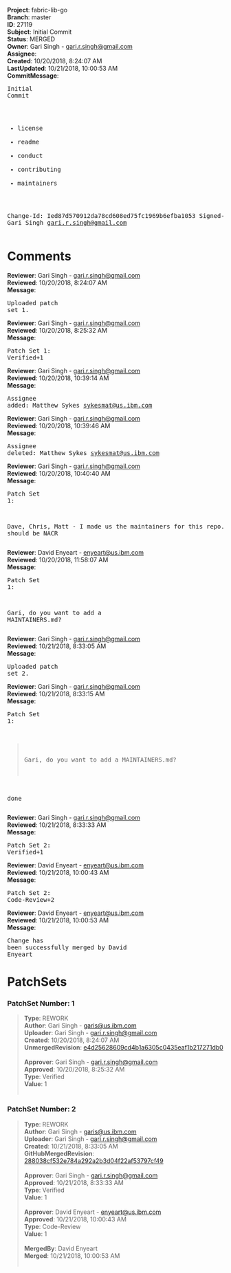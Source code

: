 <strong>Project</strong>: fabric-lib-go<br><strong>Branch</strong>: master<br><strong>ID</strong>: 27119<br><strong>Subject</strong>: Initial Commit<br><strong>Status</strong>: MERGED<br><strong>Owner</strong>: Gari Singh - gari.r.singh@gmail.com<br><strong>Assignee</strong>:<br><strong>Created</strong>: 10/20/2018, 8:24:07 AM<br><strong>LastUpdated</strong>: 10/21/2018, 10:00:53 AM<br><strong>CommitMessage</strong>:<br><pre>Initial Commit

- license
- readme
- conduct
- contributing
- maintainers

Change-Id: Ied87d570912da78cd608ed75fc1969b6efba1053
Signed-off-by: Gari Singh <gari.r.singh@gmail.com>
</pre><h1>Comments</h1><strong>Reviewer</strong>: Gari Singh - gari.r.singh@gmail.com<br><strong>Reviewed</strong>: 10/20/2018, 8:24:07 AM<br><strong>Message</strong>: <pre>Uploaded patch set 1.</pre><strong>Reviewer</strong>: Gari Singh - gari.r.singh@gmail.com<br><strong>Reviewed</strong>: 10/20/2018, 8:25:32 AM<br><strong>Message</strong>: <pre>Patch Set 1: Verified+1</pre><strong>Reviewer</strong>: Gari Singh - gari.r.singh@gmail.com<br><strong>Reviewed</strong>: 10/20/2018, 10:39:14 AM<br><strong>Message</strong>: <pre>Assignee added: Matthew Sykes <sykesmat@us.ibm.com></pre><strong>Reviewer</strong>: Gari Singh - gari.r.singh@gmail.com<br><strong>Reviewed</strong>: 10/20/2018, 10:39:46 AM<br><strong>Message</strong>: <pre>Assignee deleted: Matthew Sykes <sykesmat@us.ibm.com></pre><strong>Reviewer</strong>: Gari Singh - gari.r.singh@gmail.com<br><strong>Reviewed</strong>: 10/20/2018, 10:40:40 AM<br><strong>Message</strong>: <pre>Patch Set 1:

Dave, Chris, Matt - I made us the maintainers for this repo.
It should be NACR</pre><strong>Reviewer</strong>: David Enyeart - enyeart@us.ibm.com<br><strong>Reviewed</strong>: 10/20/2018, 11:58:07 AM<br><strong>Message</strong>: <pre>Patch Set 1:

Gari, do you want to add a MAINTAINERS.md?</pre><strong>Reviewer</strong>: Gari Singh - gari.r.singh@gmail.com<br><strong>Reviewed</strong>: 10/21/2018, 8:33:05 AM<br><strong>Message</strong>: <pre>Uploaded patch set 2.</pre><strong>Reviewer</strong>: Gari Singh - gari.r.singh@gmail.com<br><strong>Reviewed</strong>: 10/21/2018, 8:33:15 AM<br><strong>Message</strong>: <pre>Patch Set 1:

> Gari, do you want to add a MAINTAINERS.md?

done</pre><strong>Reviewer</strong>: Gari Singh - gari.r.singh@gmail.com<br><strong>Reviewed</strong>: 10/21/2018, 8:33:33 AM<br><strong>Message</strong>: <pre>Patch Set 2: Verified+1</pre><strong>Reviewer</strong>: David Enyeart - enyeart@us.ibm.com<br><strong>Reviewed</strong>: 10/21/2018, 10:00:43 AM<br><strong>Message</strong>: <pre>Patch Set 2: Code-Review+2</pre><strong>Reviewer</strong>: David Enyeart - enyeart@us.ibm.com<br><strong>Reviewed</strong>: 10/21/2018, 10:00:53 AM<br><strong>Message</strong>: <pre>Change has been successfully merged by David Enyeart</pre><h1>PatchSets</h1><h3>PatchSet Number: 1</h3><blockquote><strong>Type</strong>: REWORK<br><strong>Author</strong>: Gari Singh - garis@us.ibm.com<br><strong>Uploader</strong>: Gari Singh - gari.r.singh@gmail.com<br><strong>Created</strong>: 10/20/2018, 8:24:07 AM<br><strong>UnmergedRevision</strong>: [e4d25628609cd4b1a6305c0435eaf1b217271db0](https://github.com/hyperledger-gerrit-archive/fabric-lib-go/commit/e4d25628609cd4b1a6305c0435eaf1b217271db0)<br><br><strong>Approver</strong>: Gari Singh - gari.r.singh@gmail.com<br><strong>Approved</strong>: 10/20/2018, 8:25:32 AM<br><strong>Type</strong>: Verified<br><strong>Value</strong>: 1<br><br></blockquote><h3>PatchSet Number: 2</h3><blockquote><strong>Type</strong>: REWORK<br><strong>Author</strong>: Gari Singh - garis@us.ibm.com<br><strong>Uploader</strong>: Gari Singh - gari.r.singh@gmail.com<br><strong>Created</strong>: 10/21/2018, 8:33:05 AM<br><strong>GitHubMergedRevision</strong>: [288038cf532e784a292a2b3d04f22af53797cf49](https://github.com/hyperledger-gerrit-archive/fabric-lib-go/commit/288038cf532e784a292a2b3d04f22af53797cf49)<br><br><strong>Approver</strong>: Gari Singh - gari.r.singh@gmail.com<br><strong>Approved</strong>: 10/21/2018, 8:33:33 AM<br><strong>Type</strong>: Verified<br><strong>Value</strong>: 1<br><br><strong>Approver</strong>: David Enyeart - enyeart@us.ibm.com<br><strong>Approved</strong>: 10/21/2018, 10:00:43 AM<br><strong>Type</strong>: Code-Review<br><strong>Value</strong>: 1<br><br><strong>MergedBy</strong>: David Enyeart<br><strong>Merged</strong>: 10/21/2018, 10:00:53 AM<br><br></blockquote>